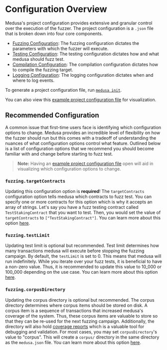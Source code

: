 # Configuration Overview

Medusa's project configuration provides extensive and granular control over the execution of the fuzzer. The project
configuration is a `.json` file that is broken down into four core components.
- [Fuzzing Configuration](./fuzzing_config.md): The fuzzing configuration dictates the parameters with which the fuzzer will execute.
- [Testing Configuration](./testing_config.md): The testing configuration dictates how and what medusa should fuzz test.
- [Compilation Configuration](./compilation_config.md): The compilation configuration dictates how to compile the fuzzing target.
- [Logging Configuration](./logging_config.md): The logging configuration dictates when and where to log events.

To generate a project configuration file, run [`medusa init`](../cli/init.md).

You can also view this [example project configuration file](../static/medusa.json) for visualization.

## Recommended Configuration

A common issue that first-time users face is identifying which configuration options to change. Medusa provides an
incredible level of flexibility on how the fuzzer should run but this comes with a tradeoff of understanding the nuances
of what configuration options control what feature. Outlined below is a list of configuration options that we recommend
you should become familiar with and change before starting to fuzz test.

> **Note:** Having an [example project configuration file](../static/medusa.json) open will aid in visualizing which 
> configuration options to change.

### `fuzzing.targetContracts`

Updating this configuration option is **required**! The `targetContracts` configuration option tells medusa which contracts
to fuzz test. You can specify one or more contracts for this option which is why it accepts an array
of strings. Let's say you have a fuzz testing contract called `TestStakingContract` that you want to test. 
Then, you would set the value of `targetContracts` to `["TestStakingContract"]`. 
You can learn more about this option [here](./fuzzing_config.md#targetcontracts).

### `fuzzing.testLimit`

Updating test limit is optional but recommended. Test limit determines how many transactions medusa will execute before
stopping the fuzzing campaign. By default, the `testLimit` is set to 0. This means that medusa will run indefinitely.
While you iterate over your fuzz tests, it is beneficial to have a non-zero value. Thus, it is recommended to update this
value to 10_000 or 100_000 depending on the use case. You can learn more about this option [here](./fuzzing_config.md#testlimit).

### `fuzzing.corpusDirectory`

Updating the corpus directory is optional but recommended. The corpus directory determines where corpus items should be
stored on disk. A corpus item is a sequence of transactions that increased medusa's coverage of the system. Thus, these
corpus items are valuable to store so that they can be re-used for the next fuzzing campaign. Additionally, the directory
will also hold [coverage reports]() which is a valuable tool for debugging and validation. For most cases, you may set
`corpusDirectory`'s value to "corpus". This will create a `corpus/` directory in the same directory as the `medusa.json`
file.
You can learn more about this option [here](./fuzzing_config.md#corpusdirectory).




